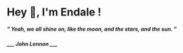 <h1 title="head"> Hey 👋, I'm Endale !</h1>

**<h5><i>" Yeah, we all shine on, like the moon, and the stars, and the sun. "</i></h5>**

*<b>___ John Lennon ___</b>*
